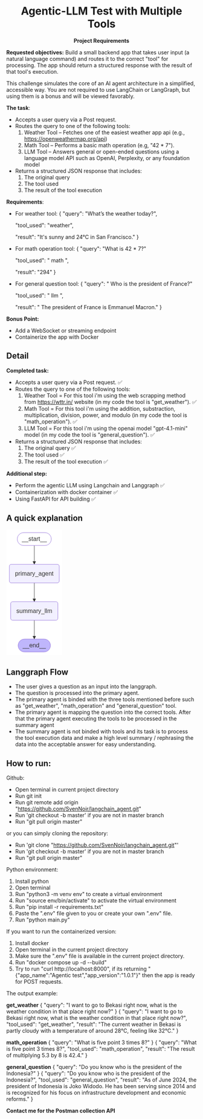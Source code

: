 <h1 align="center">
  Agentic-LLM Test with Multiple Tools
</h1>

<p align="center">
  <strong>Project Requirements</strong>
</p>

<p align="left">
  <strong>Requested objectives:</strong> 
  Build a small backend app that takes user input (a natural language command) and routes it to the correct "tool" for processing. The app should return a structured response with the result of that tool's execution.

  This challenge simulates the core of an AI agent architecture in a simplified, accessible way. You are not required to use LangChain or LangGraph, but using them is a bonus and will be viewed favorably.

  <strong>The task</strong>:
  - Accepts a user query via a Post request.
  - Routes the query to one of the following tools:
    1. Weather Tool – Fetches one of the easiest weather app api (e.g., https://openweathermap.org/api)
    2. Math Tool – Performs a basic math operation (e.g, "42 * 7").
    3. LLM Tool – Answers general or open-ended questions using a language model API such as OpenAI, Perplexity, or any foundation model
  - Returns a structured JSON response that includes:
    1. The original query
    2. The tool used
    3. The result of the tool execution

  <strong>Requirements</strong>:
  - For weather tool:
    {
      "query": "What’s the weather today?",

      "tool_used": "weather",

      "result": "It's sunny and 24°C in San Francisco."
    }
  - For math operation tool:
    {
      "query": "What is 42 * 7?"

      "tool_used": " math ",

      "result": "294"
    }
  - For general question tool:
    {
      "query": " Who is the president of France?"

      "tool_used": " llm ",

      "result": " The president of France is Emmanuel Macron."
    }
  
  <strong> Bonus Point:</strong>
  - Add a WebSocket or streaming endpoint
  - Containerize the app with Docker



## Detail
<strong>Completed task:</strong>
  - Accepts a user query via a Post request. ✅
  - Routes the query to one of the following tools:
    1. Weather Tool = For this tool i'm using the web scrapping method from https://wttr.in/ website (in my code the tool is "get_weather"). ✅
    2. Math Tool = For this tool i'm using the addition, substraction, multiplication, division, power, and modulo (in my code the tool is "math_operation"). ✅
    3. LLM Tool = For this tool i'm using the openai model "gpt-4.1-mini" model (in my code the tool is "general_question"). ✅
  - Returns a structured JSON response that includes:
    1. The original query ✅
    2. The tool used ✅
    3. The result of the tool execution ✅
    
<strong>Additional step:</strong>
  - Perform the agentic LLM using Langchain and Langgraph ✅ 
  - Containerization with docker container ✅
  - Using FastAPI for API building ✅


## A quick explanation
![workflow.jpg](assets/workflow.jpg)

## Langgraph Flow
- The user gives a question as an input into the langgraph.
- The question is processed into the primary agent.
- The primary agent is binded with the three tools mentioned before such as "get_weather", "math_operation" and "general_question" tool.
- The primary agent is mapping the question into the correct tools. After that the primary agent executing the tools to be processed in the summary agent
- The summary agent is not binded with tools and its task is to process the tool execution data and make a high level summary / rephrasing the data into the acceptable answer for easy understanding.

## How to run:

Github:
- Open terminal in current project directory
- Run git init
- Run git remote add origin "https://github.com/SvenNoir/langchain_agent.git"
- Run 'git checkout -b master' if you are not in master branch
- Run "git pull origin master"

or you can simply cloning the repository:
- Run 'git clone "https://github.com/SvenNoir/langchain_agent.git"'
- Run 'git checkout -b master' if you are not in master branch
- Run "git pull origin master"


Python environment:
1. Install python
2. Open terminal
3. Run "python3 -m venv env" to create a virtual environment
4. Run "source env/bin/activate" to activate the virtual environment
5. Run "pip install -r requirements.txt"
6. Paste the ".env" file given to you or create your own ".env" file.
6. Run "python main.py"

If you want to run the containerized version:
1. Install docker
2. Open terminal in the current project directory
3. Make sure the ".env" file is available in the current project directory.
4. Run "docker compose up -d --build"
5. Try to run "curl http://localhost:8000", if its returning "{"app_name":"Agentic test","app_version":"1.0.1"}" then the app is ready for POST requests.

The output example:

<strong>get_weather</strong>
{
    "query": "I want to go to Bekasi right now, what is the weather condition in that place right now?"
}
{
    "query": "I want to go to Bekasi right now, what is the weather condition in that place right now?",
    "tool_used": "get_weather",
    "result": "The current weather in Bekasi is partly cloudy with a temperature of around 28°C, feeling like 32°C."
}

<strong>math_operation</strong>
{
    "query": "What is five point 3 times 8?"
}
{
    "query": "What is five point 3 times 8?",
    "tool_used": "math_operation",
    "result": "The result of multiplying 5.3 by 8 is 42.4."
}

<strong>general_question</strong>
{
    "query": "Do you know who is the president of the Indonesia?"
}
{
    "query": "Do you know who is the president of the Indonesia?",
    "tool_used": "general_question",
    "result": "As of June 2024, the president of Indonesia is Joko Widodo. He has been serving since 2014 and is recognized for his focus on infrastructure development and economic reforms."
}

<strong>Contact me for the Postman collection API</strong>
